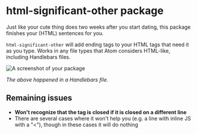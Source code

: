 # html-significant-other package

Just like your cute thing does two weeks after you start dating, this package finishes your (HTML) sentences for you.

`html-significant-other` will add ending tags to your HTML tags that need it as you type. Works in any file types that Atom considers HTML-like, including Handlebars files.

![A screenshot of your package](http://g.recordit.co/vIrkrbOPW0.gif)

*The above happened in a Handlebars file.*

## Remaining issues
- **Won't recognize that the tag is closed if it is closed on a different line**
- There are several cases where it won't help you (e.g. a line with inline JS with a "<"), though in these cases it will do nothing

